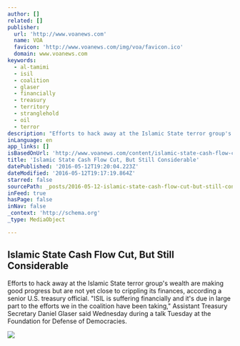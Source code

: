 ```yaml
---
author: []
related: []
publisher:
  url: 'http://www.voanews.com'
  name: VOA
  favicon: 'http://www.voanews.com/img/voa/favicon.ico'
  domain: www.voanews.com
keywords:
  - al-tamimi
  - isil
  - coalition
  - glaser
  - financially
  - treasury
  - territory
  - stranglehold
  - oil
  - terror
description: "Efforts to hack away at the Islamic State terror group's wealth are making good progress but are not yet close to crippling its finances, according a senior U.S. treasury official. \"ISIL is suffering financially and it's due in large part to the efforts we in the coalition have been taking,\" Assistant Treasury Secretary Daniel Glaser said Wednesday during a talk Tuesday at the Foundation for Defense of Democracies."
inLanguage: en
app_links: []
isBasedOnUrl: 'http://www.voanews.com/content/islamic-state-cash-flow-cut-considerable/3326800.html'
title: 'Islamic State Cash Flow Cut, But Still Considerable'
datePublished: '2016-05-12T19:20:04.223Z'
dateModified: '2016-05-12T19:17:19.864Z'
starred: false
sourcePath: _posts/2016-05-12-islamic-state-cash-flow-cut-but-still-considerable.md
inFeed: true
hasPage: false
inNav: false
_context: 'http://schema.org'
_type: MediaObject

---
```

<article style=""><h1>Islamic State Cash Flow Cut, But Still Considerable</h1><p>Efforts to hack away at the Islamic State terror group's wealth are making good progress but are not yet close to crippling its finances, according a senior U.S. treasury official. "ISIL is suffering financially and it's due in large part to the efforts we in the coalition have been taking," Assistant Treasury Secretary Daniel Glaser said Wednesday during a talk Tuesday at the Foundation for Defense of Democracies.</p><img src="http://gdb.voanews.com/B2F0624D-3547-4E23-A8FA-D99AF929F1CF_mw1024_mh1024_s.jpg" /></article>